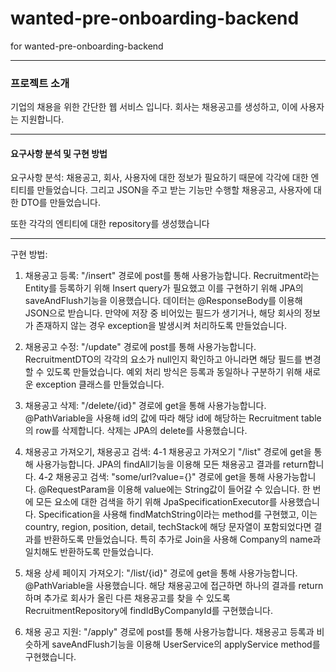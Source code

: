 # wanted-pre-onboarding-backend
for wanted-pre-onboarding-backend

---
### 프로젝트 소개

기업의 채용을 위한 간단한 웹 서비스 입니다.
 회사는 채용공고를 생성하고, 이에 사용자는 지원합니다.

---


#### 요구사항 분석 및 구현 방법
요구사항 분석: 채용공고, 회사, 사용자에 대한 정보가 필요하기 때문에 각각에 대한 엔티티를 만들었습니다. 그리고 JSON을 주고 받는 기능만 수행할 채용공고, 사용자에 대한 DTO를 만들었습니다.

또한 각각의 엔티티에 대한 repository를 생성했습니다

--- 

구현 방법:
1. 채용공고 등록: "/insert" 경로에 post를 통해 사용가능합니다. Recruitment라는 Entity를 등록하기 위해 Insert query가 필요했고 이를 구현하기 위해 JPA의 saveAndFlush기능을 이용했습니다. 데이터는 @ResponseBody를 이용해 JSON으로 받습니다. 
만약에 저장 중 비어있는 필드가 생기거나, 해당 회사의 정보가 존재하지 않는 경우 exception을 발생시켜 처리하도록 만들었습니다.

2. 채용공고 수정: "/update" 경로에 post를 통해 사용가능합니다. RecruitmentDTO의 각각의 요소가 null인지 확인하고 아니라면 해당 필드를 변경할 수 있도록 만들었습니다. 
예외 처리 방식은 등록과 동일하나 구분하기 위해 새로운 exception 클래스를 만들었습니다. 

3. 채용공고 삭제: "/delete/{id}" 경로에 get을 통해 사용가능합니다. @PathVariable을 사용해 id의 값에 따라 해당 id에 해당하는 Recruitment table의 row를 삭제합니다.
 삭제는 JPA의 delete를 사용했습니다.

4. 채용공고 가져오기, 채용공고 검색:  4-1 채용공고 가져오기 "/list" 경로에 get을 통해 사용가능합니다. JPA의 findAll기능을 이용해 모든 채용공고 결과를 return합니다.
4-2 채용공고 검색: "some/url?value={}" 경로에 get을 통해 사용가능합니다. @RequestParam을 이용해 value에는 String값이 들어갈 수 있습니다. 한 번에 모든 요소에 대한 검색을 하기 위해 JpaSpecificationExecutor를 사용했습니다.
Specification을 사용해 findMatchString이라는 method를 구현했고, 이는 country, region, position, detail, techStack에 해당 문자열이 포함되었다면 결과를 반환하도록 만들었습니다. 특히 추가로 Join을 사용해 Company의 name과 일치해도 반환하도록 만들었습니다.

5. 채용 상세 페이지 가져오기: "/list/{id}" 경로에 get을 통해 사용가능합니다. @PathVariable을 사용했습니다. 
해당 채용공고에 접근하면 하나의 결과를 return하며 추가로 회사가 올린 다른 채용공고를 찾을 수 있도록 RecruitmentRepository에 findIdByCompanyId를 구현했습니다.

6. 채용 공고 지원:  "/apply" 경로에 post를 통해 사용가능합니다. 채용공고 등록과 비슷하게 saveAndFlush기능을 이용해 UserService의 applyService method를 구현했습니다.
   

